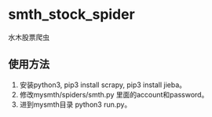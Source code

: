 # smth_stock_spider
水木股票爬虫
## 使用方法
1. 安装python3, pip3 install scrapy, pip3 install jieba。
2. 修改mysmth/spiders/smth.py 里面的account和password。
2. 进到mysmth目录 python3 run.py。
